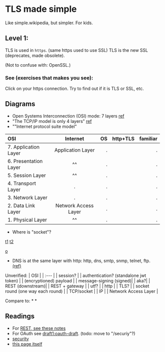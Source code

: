 # TLS made simple
Like simple.wikipedia, but simpler. For kids.
## Level 1:
TLS is used in `https`. (same https used to use SSL)
TLS is the new SSL (deprecates, made obsolete).

(Not to confuse with: OpenSSL.)
### See (exercises that makes you see):
Click on your https connection. Try to find out if it is TLS or SSL, etc.

<!-- You only learn (accept input) when Teaching, or writing (immediately). This will be a Tutorial rather than a text to read. Tutorials are usually made for "immediate" doing.-->

## Diagrams
* Open Systems Interconnection (OSI) mode: 7 layers [ref](https://stackoverflow.com/a/45877078/4374258)
* "The TCP/IP model is only 4 layers" [ref](https://stackoverflow.com/a/45877078/4374258)
* ""Internet protocol suite model"

| OSI                        |    Internet    | OS             | http+TLS | familiar   |
| :---                       |     :---:      |           ---: |    ---: |  ---:  |
| 7. Application Layer       | Application Layer | .           |         |.   |
| 6. Presentation Layer      | ^^              | .             |         |.   |
| 5. Session Layer           | ^^              | .             |         |.   |
| 4. Transport Layer         | .              | .              |         |.   |
| 3. Network Layer           |.               | .              |         |.   |
| 2. Data Link Layer         |  Network Access Layer  | .      |         |.   |
| 1. Physical Layer          | ^^              | .             |         |.   |

* Where is "socket"?

[t1](https://docs.github.com/en/get-started/writing-on-github/working-with-advanced-formatting/organizing-information-with-tables)
[t2](https://github.com/jeffreytse/jekyll-spaceship)

[o](https://www.imperva.com/learn/application-security/osi-model/)

* DNS is at the same layer with http:  http, dns, smtp, snmp, telnet, ftp. [(ref)](https://www.imperva.com/learn/application-security/osi-model/)

Unverified:
| OSI                |
| :---               |
| session? |
| authentication? (standalone jwt token) |
| (encryptioned) payload |
| message-signing (signed)|
| aka?|
| REST (downstream)|
| REST + gateway |
| utf? |
| http |
| TLS? |
| socket round (one way each round) |
| TCP/socket |
| IP |
| Network Access Layer |

Compare to: 
*
*

## Readings
* For [REST, see these notes](https://github.com/sohale/cs-glossaries/blob/master/restful.md)
* For OAuth see [draft1:oauth-draft](https://github.com/sohale/cs-glossaries/blob/master/docs/oauth-sec-draft.md). (todo: move to "/securiy"?)
* [security](https://github.com/sohale/cs-glossaries/blob/master/security/security.md)
* [this page itself](https://github.com/sohale/cs-glossaries/blob/master/made-simple/tls-1.md)
